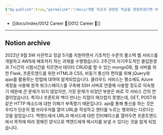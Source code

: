 ```yaml
---
{"dg-publish":true,"permalink":"/docs/개발 직군과 관련된 학습을 경험하셨다면 어떻게 프로그래밍 학습을 해왔는지 이야기를 들려주세요/","title":"개발 직군과 관련된 학습을 경험하셨다면 어떻게 프로그래밍 학습을 해왔는지 이야기를 들려주세요"}
---
```


- [[docs/index/0012 Career 💼\|0012 Career 💼]]
---

## Notion archive

2022년 9월 SW 사관학교 정글 5기를 지원하면서 기초적인 수준의 풀스택 웹 서비스를 개발하고 AWS에 배포까지 하는 과제를 수행했습니다. 2주간의 자기주도적인 몰입환경과 7시간의 시험시간을 치르면서 데이터 CRUD를 할 수 있는 mongoDB, 웹 서버를 위한 Flask, 프론트엔드를 위한 HTML과 CSS, 비동기 통신의 편의를 위해 jQuery와 ajax를 활용하는 방법에 대하여 알게되었습니다. 클라우드 서비스는 평소에도 Azure 계정을 사용해 원격 워크스페이스를 구축해 SSH 서버로 연결해 사용할 정도로 익숙했기 때문에 큰 문제가 되지 않았지만, 가장 문제가 되었던 부분은 바로 각 서비스 간의 연결이었습니다. 특히나 프론트와 백이 만나는 지점이 매끄럽지 못했는데, GET, POST와 같은 HTTP 메소드에 대한 이해가 부족했기 때문입니다. api를 통해 통신을 하는 것은 우리가 단순히 웹 브라우저를 열어 URL을 작성하고 엔터를 누르는 행위와는 다르다는 것을 알았습니다. 백엔드에서 URL과 메서드에 대한 인터페이스를 열어두면 프론트엔드에서 목적에 따라 정해진 양식으로 백엔드에게 메시지를 보낼 수 있다는 것을 알게 되었습니다.
